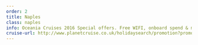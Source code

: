 ```yaml
---
order: 2
title: Naples
class: naples
info: Oceania Cruises 2016 Special offers. Free WIFI, onboard spend & more
cruise-url: http://www.planetcruise.co.uk/holidaysearch/promotion?promotionid=14344&utm_medium=referral&utm_source=secret-escapes&utm_campaign=website-OC
---
```

